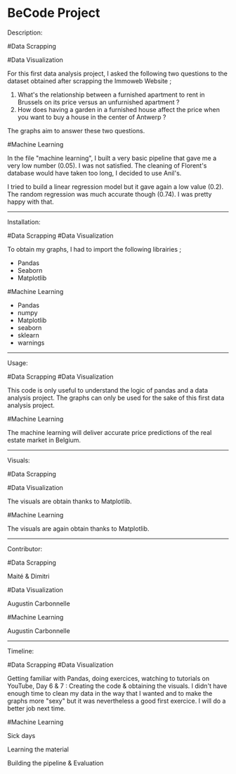 # BeCode Project

Description:

#Data Scrapping

#Data Visualization

For this first data analysis project, I asked the following two questions to the dataset obtained after scrapping the Immoweb Website ;

1) What's the relationship between a furnished apartment to rent in Brussels on its price versus an unfurnished apartment ?
2) How does having a garden in a furnished house affect the price when you want to buy a house in the center of Antwerp ?

The graphs aim to answer these two questions.

#Machine Learning

In the file "machine learning", I built a very basic pipeline that gave me a very low number (0.05). I was not satisfied. The cleaning of Florent's database would have taken too long, I decided to use Anil's. 

I tried to build a linear regression model but it gave again a low value (0.2). The random regression was much accurate though (0.74). I was pretty happy with that.

---

Installation:

#Data Scrapping
#Data Visualization

To obtain my graphs, I had to import the following librairies ;

- Pandas
- Seaborn
- Matplotlib

#Machine Learning

- Pandas
- numpy
- Matplotlib
- seaborn
- sklearn
- warnings

---

Usage:

#Data Scrapping
#Data Visualization

This code is only useful to understand the logic of pandas and a data analysis project.
The graphs can only be used for the sake of this first data analysis project.

#Machine Learning

The machine learning will deliver accurate price predictions of the real estate market in Belgium.

---

Visuals:

#Data Scrapping

#Data Visualization

The visuals are obtain thanks to Matplotlib.

#Machine Learning

The visuals are again obtain thanks to Matplotlib.

---

Contributor:

#Data Scrapping

Maité & Dimitri


#Data Visualization

Augustin Carbonnelle


#Machine Learning

Augustin Carbonnelle

---

Timeline:

#Data Scrapping
#Data Visualization

Getting familiar with Pandas, doing exercices, watching to tutorials on YouTube,
Day 6 & 7 : Creating the code & obtaining the visuals.
I didn't have enough time to clean my data in the way that I wanted and to make the graphs more "sexy"
but it was nevertheless a good first exercice. I will do a better job next time.

#Machine Learning

Sick days

Learning the material

Building the pipeline & Evaluation
